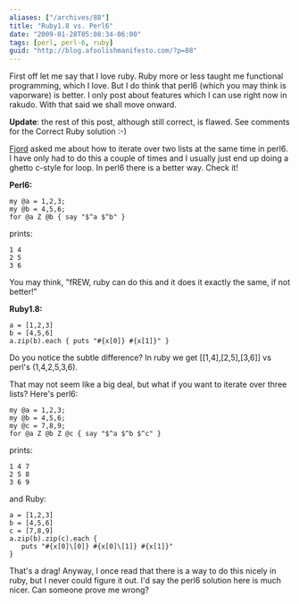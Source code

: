 ```yaml
---
aliases: ["/archives/88"]
title: "Ruby1.8 vs. Perl6"
date: "2009-01-28T05:08:34-06:00"
tags: [perl, perl-6, ruby]
guid: "http://blog.afoolishmanifesto.com/?p=88"
---
```

First off let me say that I love ruby. Ruby more or less taught me functional programming, which I love. But I do think that perl6 (which you may think is vaporware) is better. I only post about features which I can use right now in rakudo. With that said we shall move onward.

**Update**: the rest of this post, although still correct, is flawed. See comments for the Correct Ruby solution :-)

[Fjord](http://curtis.hawthorne.name/blog/) asked me about how to iterate over two lists at the same time in perl6. I have only had to do this a couple of times and I usually just end up doing a ghetto c-style for loop. In perl6 there is a better way. Check it!

**Perl6:**

    my @a = 1,2,3;
    my @b = 4,5,6;
    for @a Z @b { say "$^a $^b" }

prints:

    1 4
    2 5
    3 6

You may think, "fREW, ruby can do this and it does it exactly the same, if not better!"

**Ruby1.8:**

    a = [1,2,3]
    b = [4,5,6]
    a.zip(b).each { puts "#{x[0]} #{x[1]}" }

Do you notice the subtle difference? In ruby we get \[[1,4],[2,5],[3,6]] vs perl's (1,4,2,5,3,6).

That may not seem like a big deal, but what if you want to iterate over three lists? Here's perl6:

    my @a = 1,2,3;
    my @b = 4,5,6;
    my @c = 7,8,9;
    for @a Z @b Z @c { say "$^a $^b $^c" }

prints:

    1 4 7
    2 5 8
    3 6 9

and Ruby:

    a = [1,2,3]
    b = [4,5,6]
    c = [7,8,9]
    a.zip(b).zip(c).each {
       puts "#{x[0]\[0]} #{x[0]\[1]} #{x[1]}"
    }

That's a drag! Anyway, I once read that there is a way to do this nicely in ruby, but I never could figure it out. I'd say the perl6 solution here is much nicer. Can someone prove me wrong?
